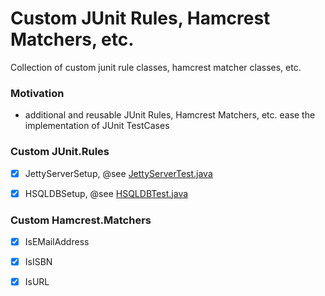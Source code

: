 # Custom JUnit Rules, Hamcrest Matchers, etc.

Collection of custom junit rule classes, hamcrest matcher classes, etc.

### Motivation

- additional and reusable JUnit Rules, Hamcrest Matchers, etc. ease the implementation of JUnit TestCases


### Custom JUnit.Rules

- [x] JettyServerSetup, @see [JettyServerTest.java](src/anblt/junit/JettyServerTest.java)
- [x] HSQLDBSetup, @see [HSQLDBTest.java](src/anblt/junit/HSQLDBTest.java)


### Custom Hamcrest.Matchers

- [x] IsEMailAddress
- [x] IsISBN
- [x] IsURL

